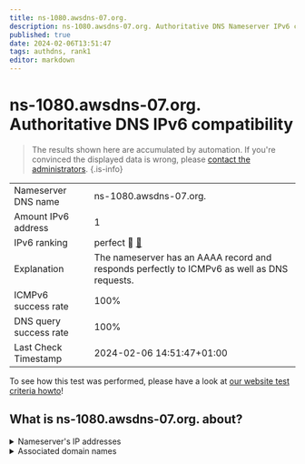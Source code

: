 ```yaml
---
title: ns-1080.awsdns-07.org.
description: ns-1080.awsdns-07.org. Authoritative DNS Nameserver IPv6 compatibility
published: true
date: 2024-02-06T13:51:47
tags: authdns, rank1
editor: markdown
---
```


# ns-1080.awsdns-07.org. Authoritative DNS IPv6 compatibility

> The results shown here are accumulated by automation. If you're convinced the displayed data is wrong, please [contact the administrators](/howto/chat). 
{.is-info}




|   |   |
| - | - |
| Nameserver DNS name | ns-1080.awsdns-07.org.
| Amount IPv6 address | 1
| IPv6 ranking | perfect :1st_place_medal: [🔗](/howto/ranking) |
| Explanation | The nameserver has an AAAA record and responds perfectly to ICMPv6 as well as DNS requests. |
| ICMPv6 success rate | 100%|
| DNS query success rate | 100% |
| Last Check Timestamp | 2024-02-06 14:51:47+01:00 |

To see how this test was performed, please have a look at [our website test criteria howto](/howto/testcriteria/authdns)!


## What is ns-1080.awsdns-07.org. about?




<details>
<summary>Nameserver's IP addresses</summary>

2600:9000:5304:3800::1

</details>



<details>
<summary>Associated domain names</summary>

neo4j.com

</details>

